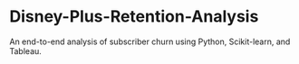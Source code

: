 # Disney-Plus-Retention-Analysis
An end-to-end analysis of subscriber churn using Python, Scikit-learn, and Tableau.
